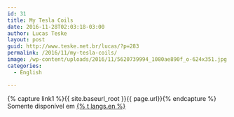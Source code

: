 ```yaml
---
id: 31
title: My Tesla Coils
date: 2016-11-28T02:03:18-03:00
author: Lucas Teske
layout: post
guid: http://www.teske.net.br/lucas/?p=283
permalink: /2016/11/my-tesla-coils/
image: /wp-content/uploads/2016/11/5620739994_1080ae890f_o-624x351.jpg
categories:
  - English

---
```


{% capture link1 %}{{ site.baseurl_root }}{{ page.url}}{% endcapture %}
Somente disponível em <a href="{{ link1 }}" >{% t langs.en %}</a>
